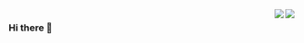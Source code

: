 <img align="right" src="https://visitor-badge.laobi.icu/badge?page_id=salesp07.salesp07"/>
<img align="right" src="https://visitor-badge.laobi.icu/badge?page_id=kaleb-soller.kaleb-soller"/>

### Hi there 👋

<!--
**kaleb-soller/kaleb-soller** is a ✨ _special_ ✨ repository because its `README.md` (this file) appears on your GitHub profile.

Here are some ideas to get you started:

- 🔭 I’m currently working on ...
- 🌱 I’m currently learning ...
- 👯 I’m looking to collaborate on ...
- 🤔 I’m looking for help with ...
- 💬 Ask me about ...
- 📫 How to reach me: ...
- 😄 Pronouns: ...
- ⚡ Fun fact: ...
-->
